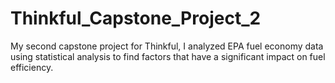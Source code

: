 # Thinkful_Capstone_Project_2
My second capstone project for Thinkful, I analyzed EPA fuel economy data using statistical analysis to find factors that have a significant impact on fuel efficiency.
